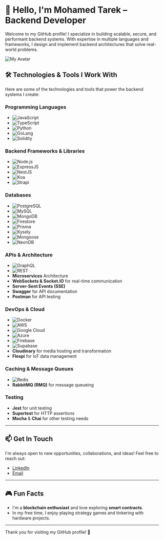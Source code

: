 # 👋 Hello, I'm **Mohamed Tarek** – Backend Developer

Welcome to my GitHub profile! I specialize in building scalable, secure, and performant backend systems. With expertise in multiple languages and frameworks, I design and implement backend architectures that solve real-world problems.

![My Avatar](https://www.linkedin.com/in/mohamed-tarek-fouad/overlay/background-image/)

## 🛠️ Technologies & Tools I Work With

Here are some of the technologies and tools that power the backend systems I create:

### Programming Languages
- ![JavaScript](https://img.shields.io/badge/JavaScript-F7DF1E?style=flat&logo=javascript&logoColor=black)
- ![TypeScript](https://img.shields.io/badge/TypeScript-3178C6?style=flat&logo=typescript&logoColor=white)
- ![Python](https://img.shields.io/badge/Python-3776AB?style=flat&logo=python&logoColor=white)
- ![GoLang](https://img.shields.io/badge/Go-00ADD8?style=flat&logo=go&logoColor=white)
- ![Solidity](https://img.shields.io/badge/Solidity-363636?style=flat&logo=solidity&logoColor=white)

### Backend Frameworks & Libraries
- ![Node.js](https://img.shields.io/badge/Node.js-339933?style=flat&logo=node.js&logoColor=white)
- ![ExpressJS](https://img.shields.io/badge/Express.js-000000?style=flat&logo=express&logoColor=white)
- ![NestJS](https://img.shields.io/badge/NestJS-E0234E?style=flat&logo=nestjs&logoColor=white)
- ![Koa](https://img.shields.io/badge/Koa-000000?style=flat&logo=koa&logoColor=white)
- ![Strapi](https://img.shields.io/badge/Strapi-2E7AE1?style=flat&logo=strapi&logoColor=white)

### Databases
- ![PostgreSQL](https://img.shields.io/badge/PostgreSQL-336791?style=flat&logo=postgresql&logoColor=white)
- ![MySQL](https://img.shields.io/badge/MySQL-4479A1?style=flat&logo=mysql&logoColor=white)
- ![MongoDB](https://img.shields.io/badge/MongoDB-47A248?style=flat&logo=mongodb&logoColor=white)
- ![Firestore](https://img.shields.io/badge/Firestore-FFCA28?style=flat&logo=googlefirestore&logoColor=black)
- ![Prisma](https://img.shields.io/badge/Prisma-2D3748?style=flat&logo=prisma&logoColor=white)
- ![Kysely](https://img.shields.io/badge/Kysely-FF5F00?style=flat&logo=kysely&logoColor=white)
- ![Mongoose](https://img.shields.io/badge/Mongoose-880000?style=flat&logo=mongoose&logoColor=white)
- ![NeonDB](https://img.shields.io/badge/NeonDB-FF7A00?style=flat&logo=neondb&logoColor=white)

### APIs & Architecture
- ![GraphQL](https://img.shields.io/badge/GraphQL-E10098?style=flat&logo=graphql&logoColor=white)
- ![REST](https://img.shields.io/badge/REST-000000?style=flat&logo=swagger&logoColor=white)
- **Microservices** Architecture
- **WebSockets & Socket.IO** for real-time communication
- **Server-Sent Events (SSE)**
- **Swagger** for API documentation
- **Postman** for API testing

### DevOps & Cloud
- ![Docker](https://img.shields.io/badge/Docker-2496ED?style=flat&logo=docker&logoColor=white)
- ![AWS](https://img.shields.io/badge/AWS-232F3E?style=flat&logo=amazonaws&logoColor=white)
- ![Google Cloud](https://img.shields.io/badge/Google_Cloud-4285F4?style=flat&logo=googlecloud&logoColor=white)
- ![Azure](https://img.shields.io/badge/Azure-0089D6?style=flat&logo=microsoftazure&logoColor=white)
- ![Firebase](https://img.shields.io/badge/Firebase-FFCA28?style=flat&logo=firebase&logoColor=black)
- ![Supabase](https://img.shields.io/badge/Supabase-3ECF8E?style=flat&logo=supabase&logoColor=white)
- **Cloudinary** for media hosting and transformation
- **Flespi** for IoT data management

### Caching & Message Queues
- ![Redis](https://img.shields.io/badge/Redis-DC382D?style=flat&logo=redis&logoColor=white)
- **RabbitMQ (RMQ)** for message queueing

### Testing
- **Jest** for unit testing
- **Supertest** for HTTP assertions
- **Mocha** & **Chai** for other testing needs

---


## 📫 Get In Touch

I'm always open to new opportunities, collaborations, and ideas! Feel free to reach out:

- [LinkedIn](https://www.linkedin.com/in/mohamed-tarek-fouad/)
- [Email](mohamed.tarek.fouad619@gmail.com)
---

## 🎮 Fun Facts
- I'm a **blockchain enthusiast** and love exploring **smart contracts**.
- In my free time, I enjoy playing strategy games and tinkering with hardware projects.

---

Thank you for visiting my GitHub profile! 🙌

